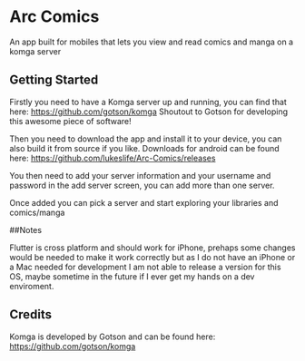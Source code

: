 # Arc Comics

An app built for mobiles that lets you view and read comics and manga on a komga server

## Getting Started

Firstly you need to have a Komga server up and running, you can find that here: https://github.com/gotson/komga
Shoutout to Gotson for developing this awesome piece of software!

Then you need to download the app and install it to your device, you can also build it from source if you like.
Downloads for android can be found here: https://github.com/lukeslife/Arc-Comics/releases

You then need to add your server information and your username and password in the add server screen, you can add more than one server.

Once added you can pick a server and start exploring your libraries and comics/manga

##Notes

Flutter is cross platform and should work for iPhone, prehaps some changes would be needed to make it work correctly but as I do not have an iPhone or a Mac needed for development I am not able to release a version for this OS, maybe sometime in the future if I ever get my hands on a dev enviroment.

## Credits

Komga is developed by Gotson and can be found here: https://github.com/gotson/komga

